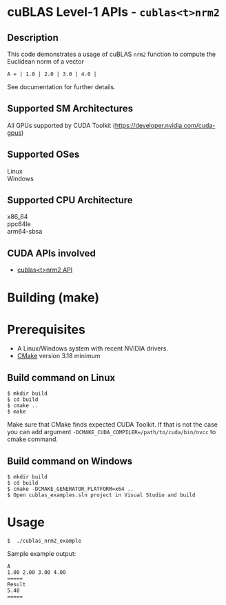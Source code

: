 # cuBLAS Level-1 APIs - `cublas<t>nrm2`

## Description

This code demonstrates a usage of cuBLAS `nrm2` function to compute the Euclidean norm of a vector

```
A = | 1.0 | 2.0 | 3.0 | 4.0 |
``` 

See documentation for further details.

## Supported SM Architectures

All GPUs supported by CUDA Toolkit (https://developer.nvidia.com/cuda-gpus)  

## Supported OSes

Linux  
Windows

## Supported CPU Architecture

x86_64  
ppc64le  
arm64-sbsa

## CUDA APIs involved
- [cublas\<t>nrm2 API](https://docs.nvidia.com/cuda/cublas/index.html#cublas-lt-t-gt-nrm2)

# Building (make)

# Prerequisites
- A Linux/Windows system with recent NVIDIA drivers.
- [CMake](https://cmake.org/download) version 3.18 minimum

## Build command on Linux
```
$ mkdir build
$ cd build
$ cmake ..
$ make
```
Make sure that CMake finds expected CUDA Toolkit. If that is not the case you can add argument `-DCMAKE_CUDA_COMPILER=/path/to/cuda/bin/nvcc` to cmake command.

## Build command on Windows
```
$ mkdir build
$ cd build
$ cmake -DCMAKE_GENERATOR_PLATFORM=x64 ..
$ Open cublas_examples.sln project in Visual Studio and build
```

# Usage
```
$  ./cublas_nrm2_example
```

Sample example output:

```
A
1.00 2.00 3.00 4.00
=====
Result
5.48
=====
```
